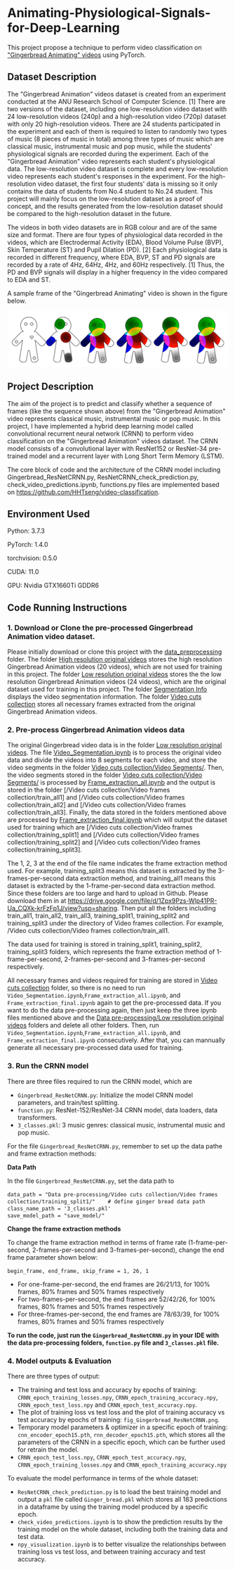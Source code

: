 # Animating-Physiological-Signals-for-Deep-Learning

This project propose a technique to perform video classification on ["Gingerbread Animating" videos](https://github.com/RussellYe/Animating-Physiological-Signals-for-Deep-Learning/tree/main/Data%20pre-processing/Low%20resolution%20original%20videos) using PyTorch. 

## Dataset Description

The "Gingerbread Animation" videos dataset is created from an experiment conducted at the ANU Research School of Computer Science. [1] There are two versions of the dataset, including one low-resolution video dataset with 24 low-resolution videos (240p) and a high-resolution video (720p) dataset with only 20 high-resolution videos. There are 24 students participated in the experiment and each of them is required to listen to randomly two types of music (8 pieces of music in total) among three types of music which are classical music, instrumental music and pop music, while the students' physiological signals are recorded during the experiment. Each of the "Gingerbread Animation" video represents each student's physiological data. The low-resolution video dataset is complete and every low-resolution video represents each student's responses in the experiment. For the high-resolution video dataset, the first four students' data is missing so it only contains the data of students from No.4 student to No.24 student. This project will mainly focus on the low-resolution dataset as a proof of concept, and the results generated from the low-resolution dataset should be compared to the high-resolution dataset in the future. 

The videos in both video datasets are in RGB colour and are of the same size and format. There are four types of physiological data recorded in the videos, which are Electrodermal Activity (EDA), Blood Volume Pulse (BVP), Skin Temperature (ST) and Pupil Dilation (PD). [2] Each physiological data is recorded in different frequency, where EDA, BVP, ST and PD signals are recorded by a rate of 4Hz, 64Hz, 4Hz, and 60Hz respectively. [1] Thus, the PD and BVP signals will display in a higher frequency in the video compared to EDA and ST. 

A sample frame of the "Gingerbread Animating" video is shown in the figure below. 

![Sample frames](./Figure/sample.png)



## Project Description

The aim of the project is to predict and classify whether a sequence of frames (like the sequence shown above) from the "Gingerbread Animation" video represents classical music, instrumental music or pop music. In this project, I have implemented a hybrid deep learning model called convolutional recurrent neural network (CRNN) to perform video classification on the "Gingerbread Animation" videos dataset. The CRNN model consists of a convolutional layer with ResNet152 or ResNet-34 pre-trained model and a recurrent layer with Long Short Term Memory (LSTM). 

The core block of code and the architecture of the CRNN model including Gingerbread_ResNetCRNN.py, ResNetCRNN_check_prediction.py, check_video_predictions.ipynb, functions.py files are implemented based on https://github.com/HHTseng/video-classification. 

## Environment Used

Python: 3.7.3

PyTorch: 1.4.0

torchvision: 0.5.0

CUDA: 11.0

GPU: Nvidia GTX1660Ti GDDR6 

## Code Running Instructions

### 1. Download or Clone the pre-processed Gingerbread Animation video dataset.

Please initially download or clone this project with the [data_preprocessing](https://github.com/RussellYe/Animating-Physiological-Signals-for-Deep-Learning/tree/main/Data%20pre-processing) folder. The folder [High resolution original videos](https://github.com/RussellYe/Animating-Physiological-Signals-for-Deep-Learning/tree/main/Data%20pre-processing/High%20resolution%20original%20videos) stores the high resolution Gingerbread Animation videos (20 videos), which are not used for training in this project. The folder [Low resolution original videos](https://github.com/RussellYe/Animating-Physiological-Signals-for-Deep-Learning/tree/main/Data%20pre-processing/Low%20resolution%20original%20videos) stores the the low resolution Gingerbread Animation videos (24 videos), which are the original dataset used for training in this project. The folder [Segmentation Info](https://github.com/RussellYe/Animating-Physiological-Signals-for-Deep-Learning/tree/main/Data%20pre-processing/Segmentation%20Info) displays the video segmentation information. The folder [Video cuts collection](https://github.com/RussellYe/Animating-Physiological-Signals-for-Deep-Learning/tree/main/Data%20pre-processing/Video%20cuts%20collection) stores all necessary frames extracted from the original Gingerbread Animation videos. 

### 2. Pre-process Gingerbread Animation videos data
The original Gingerbread video data is in the folder [Low resolution original videos](https://github.com/RussellYe/Animating-Physiological-Signals-for-Deep-Learning/tree/main/Data%20pre-processing/Low%20resolution%20original%20videos). The file [Video_Segmentation.ipynb](https://github.com/RussellYe/Animating-Physiological-Signals-for-Deep-Learning/blob/main/Data%20pre-processing/Video_Segmentation.ipynb) is to process the original video data and divide the videos into 8 segments for each video, and store the video segments in the folder [Video cuts collection/Video Segments/](https://github.com/RussellYe/Animating-Physiological-Signals-for-Deep-Learning/tree/main/Data%20pre-processing/Video%20cuts%20collection/Video%20Segments). Then, the video segments stored in the folder [Video cuts collection/Video Segments/](https://github.com/RussellYe/Animating-Physiological-Signals-for-Deep-Learning/tree/main/Data%20pre-processing/Video%20cuts%20collection/Video%20Segments) is processed by [Frame_extraction_all.ipynb](https://github.com/RussellYe/Animating-Physiological-Signals-for-Deep-Learning/blob/main/Data%20pre-processing/Frame_extraction_all.ipynb) and the output is stored in the folder [/Video cuts collection/Video frames collection/train_all1] and [/Video cuts collection/Video frames collection/train_all2] and [/Video cuts collection/Video frames collection/train_all3]. Finally, the data stored in the folders mentioned above are processed by [Frame_extraction_final.ipynb](https://github.com/RussellYe/Animating-Physiological-Signals-for-Deep-Learning/blob/main/Data%20pre-processing/Frame_extraction_final.ipynb) which will output the dataset used for training which are [/Video cuts collection/Video frames collection/training_split1] and [/Video cuts collection/Video frames collection/training_split2] and [/Video cuts collection/Video frames collection/training_split3]. 

The 1, 2, 3 at the end of the file name indicates the frame extraction method used. For example, training_split3 means this dataset is extracted by the 3-frames-per-second data extraction method, and training_all1 means this dataset is extracted by the 1-frame-per-second data extraction method. Since these folders are too large and hard to upload in Github. Please download them in at https://drive.google.com/file/d/1Zpx9Pzs-Wlp41PR-Ua_CQXk-krFzFp1J/view?usp=sharing. Then put all the folders including train_all1, train_all2, train_all3, training_split1, training_split2 and training_split3 under the directory of Video frames collection. For example, /Video cuts collection/Video frames collection/train_all1. 

The data used for training is stored in training_split1, training_split2, training_split3 folders, which represents the frame extraction method of 1-frame-per-second, 2-frames-per-second and 3-frames-per-second respectively. 

All necessary frames and videos required for training are stored in [Video cuts collection](https://github.com/RussellYe/Animating-Physiological-Signals-for-Deep-Learning/tree/main/Data%20pre-processing/Video%20cuts%20collection) folder, so there is no need to run `Video_Segmentation.ipynb`,`Frame_extraction_all.ipynb`, and `Frame_extraction_final.ipynb` again to get the pre-processed data. If you want to do the data pre-processing again, then just keep the three ipynb files mentioned above and the 
[Data pre-processing/Low resolution original videos](https://github.com/RussellYe/Animating-Physiological-Signals-for-Deep-Learning/tree/main/Data%20pre-processing/Low%20resolution%20original%20videos) folders and delete all other folders. Then, run `Video_Segmentation.ipynb`,`Frame_extraction_all.ipynb`, and `Frame_extraction_final.ipynb` consecutively. After that, you can mannually generate all necessary pre-processed data used for training. 
### 3. Run the CRNN model

There are three files required to run the CRNN model, which are 

  - `Gingerbread_ResNetCRNN.py`: Initialize the model CRNN model parameters, and train/test splitting. 
  - `function.py`: ResNet-152/ResNet-34 CRNN model, data loaders, data transformers. 
  - `3_classes.pkl`: 3 music genres: classical music, instrumental music and pop music. 

For the file `Gingerbread_ResNetCRNN.py`, remember to set up the data pathe and frame extraction methods:

**Data Path**

In the file `Gingerbread_ResNetCRNN.py`, set the data path to  
```
data_path = "Data pre-processing/Video cuts collection/Video frames collection/training_split1/"    # define ginger bread data path
class_name_path = '3_classes.pkl'
save_model_path = "save_model/"
```

**Change the frame extraction methods** 


To change the frame extraction method in terms of frame rate (1-frame-per-second, 2-frames-per-second and 3-frames-per-second), change the end frame parameter shown below:
```
begin_frame, end_frame, skip_frame = 1, 26, 1
```
  - For one-frame-per-second, the end frames are 26/21/13, for 100% frames, 80% frames and 50% frames respectively
  - For two-frames-per-second, the end frames are 52/42/26, for 100% frames, 80% frames and 50% frames respectively
  - For three-frames-per-second, the end frames are 78/63/39, for 100% frames, 80% frames and 50% frames respectively

**To run the code, just run the `Gingerbread_ResNetCRNN.py` in your IDE with the data pre-processing folders, `function.py` file and `3_classes.pkl` file.**

### 4. Model outputs & Evaluation

There are three types of output:

  - The training and test loss and accuracy by epochs of training: `CRNN_epoch_training_losses.npy`, `CRNN_epoch_training_accuracy.npy`, `CRNN_epoch_test_loss.npy` and `CRNN_epoch_test_accuracy.npy`.
  - The plot of training loss vs test loss and the plot of training accuracy vs test accuracy by epochs of training: `fig_Gingerbread_ResNetCRNN.png`. 
  - Temporary model parameters & optimizer in a specific epoch of training: `cnn_encoder_epoch15.pth`, `rnn_decoder_epoch15.pth`, which stores all the parameters of the CRNN in a specific epoch, which can be further used for retrain the model. 
  - `CRNN_epoch_test_loss.npy`, `CRNN_epoch_test_accuracy.npy`, `CRNN_epoch_training_losses.npy` and `CRNN_epoch_training_accuracy.npy`
  
To evaluate the model performance in terms of the whole dataset:
  - `ResNetCRNN_check_prediction.py` is to load the best training model and output a `pkl` file called `Ginger_bread.pkl` which stores all 183 predictions in a dataframe by using the training model produced by a specific epoch. 
  - `check_video_predictions.ipynb` is to show the prediction results by the training model on the whole dataset, including both the training data and test data. 
  - `npy_visualization.ipynb` is to better visualize the relationships between training loss vs test loss, and between training accuracy and test accuracy. 
  
